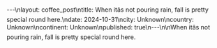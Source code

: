 ---\nlayout: coffee_post\ntitle: When itâs not pouring rain, fall is pretty special round here.\ndate: 2024-10-31\ncity: Unknown\ncountry: Unknown\ncontinent: Unknown\npublished: true\n---\n\nWhen itâs not pouring rain, fall is pretty special round here.